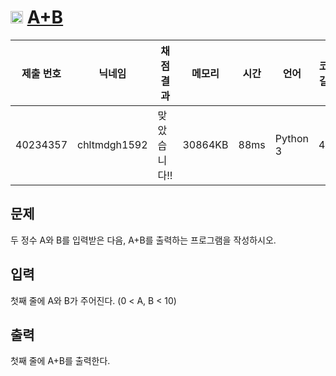 # <img width="20px"  src="https://d2gd6pc034wcta.cloudfront.net/tier/1.svg" class="solvedac-tier"> [A+B](https://www.acmicpc.net/problem/1000) 

| 제출 번호 | 닉네임 | 채점 결과 | 메모리 | 시간 | 언어 | 코드 길이 |
|---|---|---|---|---|---|---|
|40234357|chltmdgh1592|맞았습니다!! |30864KB|88ms|Python 3|43B|

## 문제
<p>두 정수 A와 B를 입력받은 다음, A+B를 출력하는 프로그램을 작성하시오.</p>

## 입력
<p>첫째 줄에 A와 B가 주어진다. (0 < A, B < 10)</p>

## 출력
<p>첫째 줄에 A+B를 출력한다.</p>

